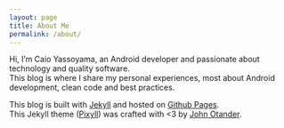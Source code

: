 ```yaml
---
layout: page
title: About Me
permalink: /about/
---
```


Hi, I’m Caio Yassoyama, an Android developer and passionate about technology and quality software.  
This blog is where I share my personal experiences, most about Android development, clean code and best practices.

This blog is built with [Jekyll](http://jekyllrb.com/) and hosted on [Github Pages](https://pages.github.com/).  
This Jekyll theme ([Pixyll](http://pixyll.com)) was crafted with <3 by [John Otander](http://johnotander.com).